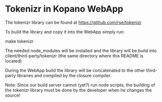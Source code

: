 # Tokenizr in Kopano WebApp

The tokenizr library can be found at https://github.com/rse/tokenizr

To build the library and copy it into the WebApp simply run:

make tokenizr

The needed node_modules will be installed and the library will be build
into client/third-party/tokenizr (the same directory where this README
is located)

During the WebApp build the library will be concatenated to the other
third-party libraries and compiled by the closure compiler.

Note: Since our build server cannot (yet?) run node scripts, the building
of the tokenizr library must be done by the developer when he changes the
source!
